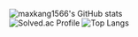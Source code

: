 ![maxkang1566's GitHub stats](https://github-readme-stats.vercel.app/api?username=maxkang1566&show_icons=true&theme=tokyonight)  
![Solved.ac Profile](http://mazassumnida.wtf/api/generate_badge?boj=maxkang1566)
![Top Langs](https://github-readme-stats.vercel.app/api/top-langs/?username=maxkang1566&theme=onedark)

